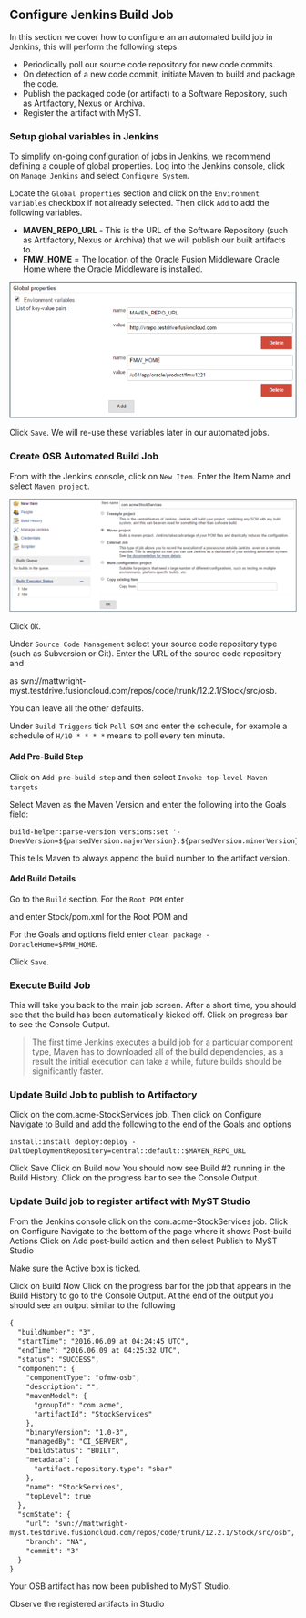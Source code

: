 ## Configure Jenkins Build Job

In this section we cover how to configure an an automated build job in Jenkins, this will perform the following steps:
* Periodically poll our source code repository for new code commits.
* On detection of a new code commit, initiate Maven to build and package the code.
* Publish the packaged code (or artifact) to a Software Repository, such as Artifactory, Nexus or Archiva.
* Register the artifact with MyST.


### Setup global variables in Jenkins
To simplify on-going configuration of jobs in Jenkins, we recommend defining a couple of global properties. Log into the Jenkins console, click on `Manage Jenkins` and select `Configure System`.

Locate the `Global properties` section and click on the `Environment variables` checkbox if not already selected. Then click `Add` to add the following variables. 

* **MAVEN_REPO_URL** -  This is the URL of the Software Repository (such as Artifactory, Nexus or Archiva) that we will publish our built artifacts to.
* **FMW_HOME** = The location of the Oracle Fusion Middleware Oracle Home where the Oracle Middleware is installed.

![](img/jenkinsConfigureGlobalProperties.PNG)

Click `Save`. We will re-use these variables later in our automated jobs.

### Create OSB Automated Build Job
From with the Jenkins console, click on `New Item`. Enter the Item Name and select `Maven project`.

![](img/jenkinsNewItem.PNG)

Click `OK`.

Under `Source Code Management` select your source code repository type (such as  Subversion or Git). Enter the URL of the source code repository and 

as svn://mattwright-myst.testdrive.fusioncloud.com/repos/code/trunk/12.2.1/Stock/src/osb. 

You can leave all the other defaults.

Under `Build Triggers` tick `Poll SCM` and enter the schedule, for example a schedule of `H/10 * * * *` means to poll every ten minute.


#### Add Pre-Build Step
Click on `Add pre-build step` and then select `Invoke top-level Maven targets`

Select Maven as the Maven Version and enter the following into the Goals field:

```
build-helper:parse-version versions:set '-DnewVersion=${parsedVersion.majorVersion}.${parsedVersion.minorVersion}-${BUILD_NUMBER}'
``` 
This tells Maven to always append the build number to the artifact version.

#### Add Build Details
Go to the `Build` section. For the `Root POM` enter 

  and enter Stock/pom.xml for the Root POM and 
  
For the Goals and options field enter `clean package -DoracleHome=$FMW_HOME`.

Click `Save`. 

### Execute Build Job
This will take you back to the main job screen.
After a short time, you should see that the build has been automatically kicked off. 
Click on progress bar to see the Console Output.

> The first time Jenkins executes a build job for a particular component type, Maven has to  downloaded all of the build dependencies, as a result the initial execution can take a while, future builds should be significantly faster.

### Update Build Job to publish to Artifactory
Click on the com.acme-StockServices job.
Then click on Configure
Navigate to Build and add the following to the end of the Goals and options 
```
install:install deploy:deploy - DaltDeploymentRepository=central::default::$MAVEN_REPO_URL
```

Click Save
Click on Build now
You should now see Build #2 running in the Build History. Click on the progress bar to see the Console Output.

### Update Build job to register artifact with MyST Studio
From the Jenkins console click on the com.acme-StockServices job.
Click on Configure
Navigate to the bottom of the page where it shows Post-build Actions
Click on Add post-build action and then select Publish to MyST Studio 

Make sure the Active box is ticked.

Click on Build Now
Click on the progress bar for the job that appears in the Build History to go to the Console Output.
At the end of the output you should see an output similar to the following
```
{
  "buildNumber": "3",
  "startTime": "2016.06.09 at 04:24:45 UTC",
  "endTime": "2016.06.09 at 04:25:32 UTC",
  "status": "SUCCESS",
  "component": {
    "componentType": "ofmw-osb",
    "description": "",
    "mavenModel": {
      "groupId": "com.acme",
      "artifactId": "StockServices"
    },
    "binaryVersion": "1.0-3",
    "managedBy": "CI_SERVER",
    "buildStatus": "BUILT",
    "metadata": {
      "artifact.repository.type": "sbar"
    },
    "name": "StockServices",
    "topLevel": true
  },
  "scmState": {
    "url": "svn://mattwright-myst.testdrive.fusioncloud.com/repos/code/trunk/12.2.1/Stock/src/osb",
    "branch": "NA",
    "commit": "3"
  }
}
```
Your OSB artifact has now been published to MyST Studio.

Observe the registered artifacts in Studio